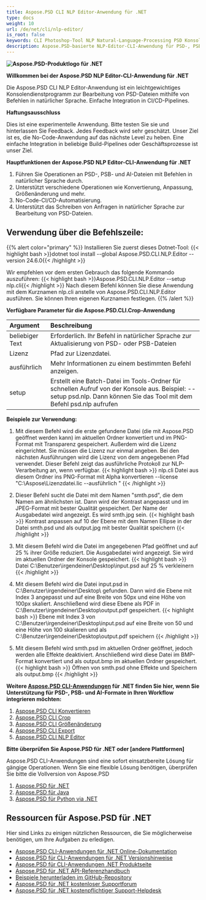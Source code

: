 ```yaml
---
title: Aspose.PSD CLI NLP Editor-Anwendung für .NET
type: docs
weight: 10
url: /de/net/cli/nlp-editor/
is_root: false
keywords: CLI Photoshop-Tool NLP Natural-Language-Processing PSD Konsole C#-Bibliothek PSD API
description: Aspose.PSD-basierte NLP-Editor-CLI-Anwendung für PSD-, PSB- und AI-Dateiformate. No-Code-CI/CD-Automatisierung. Unterstützt die natürliche Sprachverarbeitung zur Bearbeitung von PSD-Dateien. Schreiben Sie einfach Ihre Anfrage in natürlicher Sprache, um verschiedene Operationen wie Konvertierung, Anpassung, Größenänderung und mehr durchzuführen. Es ist nicht erforderlich, dass Adobe Photoshop oder Adobe Illustrator installiert sind, und kann ohne zusätzlichen Code von der Konsole aus ausgeführt werden.
---
```


**![Aspose.PSD-Produktlogo für .NET](home_1.png)**

**Willkommen bei der Aspose.PSD NLP Editor-CLI-Anwendung für .NET**

Die Aspose.PSD CLI NLP Editor-Anwendung ist ein leichtgewichtiges Konsolendienstprogramm zur Bearbeitung von PSD-Dateien mithilfe von Befehlen in natürlicher Sprache. Einfache Integration in CI/CD-Pipelines.

**Haftungsausschluss**

Dies ist eine experimentelle Anwendung. Bitte testen Sie sie und hinterlassen Sie Feedback. Jedes Feedback wird sehr geschätzt. Unser Ziel ist es, die No-Code-Anwendung auf das nächste Level zu heben. Eine einfache Integration in beliebige Build-Pipelines oder Geschäftsprozesse ist unser Ziel.

**Hauptfunktionen der Aspose.PSD NLP Editor-CLI-Anwendung für .NET**

1. Führen Sie Operationen an PSD-, PSB- und AI-Dateien mit Befehlen in natürlicher Sprache durch.
2. Unterstützt verschiedene Operationen wie Konvertierung, Anpassung, Größenänderung und mehr.
3. No-Code-CI/CD-Automatisierung.
4. Unterstützt das Schreiben von Anfragen in natürlicher Sprache zur Bearbeitung von PSD-Dateien.

## **Verwendung über die Befehlszeile:**

{{% alert color="primary" %}}
Installieren Sie zuerst dieses Dotnet-Tool:
{{< highlight bash >}}dotnet tool install --global Aspose.PSD.CLI.NLP.Editor --version 24.6.0{{< /highlight >}}

Wir empfehlen vor dem ersten Gebrauch das folgende Kommando auszuführen:
{{< highlight bash >}}Aspose.PSD.CLI.NLP.Editor --setup nlp.cli{{< /highlight >}}
Nach diesem Befehl können Sie diese Anwendung mit dem Kurznamen nlp.cli anstelle von Aspose.PSD.CLI.NLP.Editor ausführen. Sie können Ihren eigenen Kurznamen festlegen.
{{% /alert %}}

**Verfügbare Parameter für die Aspose.PSD.CLI.Crop-Anwendung**

| **Argument** | **Beschreibung**                         |
|:-------------|:----------------------------------------|
| beliebiger Text     | Erforderlich. Ihr Befehl in natürlicher Sprache zur Aktualisierung von PSD- oder PSB-Dateien      |
| Lizenz      | Pfad zur Lizenzdatei.                    |
| ausführlich      | Mehr Informationen zu einem bestimmten Befehl anzeigen. |
| setup        | Erstellt eine Batch-Datei im Tools-Ordner für schnellen Aufruf von der Konsole aus. Beispiel: --setup psd.nlp. Dann können Sie das Tool mit dem Befehl psd.nlp aufrufen |

**Beispiele zur Verwendung:**

1. Mit diesem Befehl wird die erste gefundene Datei (die mit Aspose.PSD geöffnet werden kann) im aktuellen Ordner konvertiert und im PNG-Format mit Transparenz gespeichert. Außerdem wird die Lizenz eingerichtet. Sie müssen die Lizenz nur einmal angeben. Bei den nächsten Ausführungen wird die Lizenz von dem angegebenen Pfad verwendet. Dieser Befehl zeigt das ausführliche Protokoll zur NLP-Verarbeitung an, wenn verfügbar.
{{< highlight bash >}}
  nlp.cli Datei aus diesem Ordner ins PNG-Format mit Alpha konvertieren --license "C:\Aspose\Lizenzdatei.lic --ausführlich "
{{< /highlight >}}

2. Dieser Befehl sucht die Datei mit dem Namen "smth.psd", die dem Namen am ähnlichsten ist. Dann wird der Kontrast angepasst und im JPEG-Format mit bester Qualität gespeichert. Der Name der Ausgabedatei wird angezeigt. Es wird smth.jpg sein.
{{< highlight bash >}}
Kontrast anpassen auf 10 der Ebene mit dem Namen Ellipse in der Datei smth.psd und als output.jpg mit bester Qualität speichern
{{< /highlight >}}

3. Mit diesem Befehl wird die Datei im angegebenen Pfad geöffnet und auf 25 % ihrer Größe reduziert. Die Ausgabedatei wird angezeigt. Sie wird im aktuellen Ordner der Konsole gespeichert.
{{< highlight bash >}}
Datei C:\Benutzer\irgendeiner\Desktop\input.psd auf 25 % verkleinern
{{< /highlight >}}

4. Mit diesem Befehl wird die Datei input.psd in C:\Benutzer\irgendeiner\Desktop\ gefunden. Dann wird die Ebene mit Index 3 angepasst und auf eine Breite von 50px und eine Höhe von 100px skaliert. Anschließend wird diese Ebene als PDF in C:\Benutzer\irgendeiner\Desktop\output.pdf gespeichert.
{{< highlight bash >}}
 Ebene mit Index 3 von C:\Benutzer\irgendeiner\Desktop\input.psd auf eine Breite von 50 und eine Höhe von 100 skalieren und als C:\Benutzer\irgendeiner\Desktop\output.pdf speichern
 {{< /highlight >}}

 5. Mit diesem Befehl wird smth.psd im aktuellen Ordner geöffnet, jedoch werden alle Effekte deaktiviert. Anschließend wird diese Datei im BMP-Format konvertiert und als output.bmp im aktuellen Ordner gespeichert.
 {{< highlight bash >}}
 Öffnen von smth.psd ohne Effekte und Speichern als output.bmp
  {{< /highlight >}}

**Weitere [Aspose.PSD CLI-Anwendungen](https://docs.aspose.com/psd/net/cli) für .NET finden Sie hier, wenn Sie Unterstützung für PSD-, PSB- und AI-Formate in Ihren Workflow integrieren möchten:**

1. [Aspose.PSD CLI Konvertieren](/psd/de/net/cli/convert)
2. [Aspose.PSD CLI Crop](/psd/de/net/cli/crop)
3. [Aspose.PSD CLI Größenänderung](/psd/de/net/cli/resize)
4. [Aspose.PSD CLI Export](/psd/de/net/cli/export)
5. [Aspose.PSD CLI NLP Editor](/psd/de/net/cli/nlp-editor)

**Bitte überprüfen Sie Aspose.PSD für .NET oder [andere Plattformen]** 

Aspose.PSD CLI-Anwendungen sind eine sofort einsatzbereite Lösung für gängige Operationen. Wenn Sie eine flexible Lösung benötigen, überprüfen Sie bitte die Vollversion von Aspose.PSD

1. [Aspose.PSD für .NET](https://releases.aspose.com/psd/net/)
2. [Aspose.PSD für Java](https://releases.aspose.com/psd/java/) 
3. [Aspose.PSD für Python via .NET](https://releases.aspose.com/psd/python-net/)

## **Ressourcen für Aspose.PSD für .NET**

Hier sind Links zu einigen nützlichen Ressourcen, die Sie möglicherweise benötigen, um Ihre Aufgaben zu erledigen.

- [Aspose.PSD CLI-Anwendungen für .NET Online-Dokumentation](/psd/de/net/cli/conversion)
- [Aspose.PSD für CLI-Anwendungen für .NET Versionshinweise](/psd/de/net/cli/conversion/release-notes/)
- [Aspose.PSD für CLI-Anwendungen .NET Produktseite](https://products.aspose.com/psd/net/cli)
- [Aspose.PSD für .NET API-Referenzhandbuch](https://reference.aspose.com/net/psd)
- [Beispiele herunterladen im GitHub-Repository](https://github.com/aspose-psd/CLI-Applications)
- [Aspose.PSD für .NET kostenloser Supportforum](https://forum.aspose.com/c/psd)
- [Aspose.PSD für .NET kostenpflichtiger Support-Helpdesk](https://helpdesk.aspose.com/)

